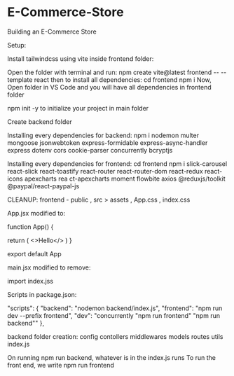 # E-Commerce-Store
Building an E-Commerce Store

Setup:

Install tailwindcss using vite inside frontend folder:

Open the folder with terminal and run:
npm create vite@latest frontend -- --template react
then to install all dependencies:
cd frontend
npm i 
Now, Open folder in VS Code and you will have all dependencies in frontend folder

npm init -y to initialize your project in main folder

Create backend folder

Installing every dependencies for backend:
npm i nodemon multer mongoose jsonwebtoken express-formidable express-async-handler express dotenv cors cookie-parser concurrently bcryptjs

Installing every dependencies for frontend:
cd frontend 
npm i slick-carousel react-slick react-toastify react-router react-router-dom react-redux react-icons apexcharts rea
ct-apexcharts moment flowbite axios @reduxjs/toolkit @paypal/react-paypal-js

CLEANUP:
frontend - public , src > assets , App.css , index.css 

App.jsx modified to:

function App() {

  return (
    <>Hello</>
  )
}

export default App

main.jsx modified to remove:

import index.jss

Scripts in package.json:

"scripts": {
  "backend": "nodemon backend/index.js",
  "frontend": "npm run dev --prefix frontend",
  "dev": "concurrently \"npm run frontend\" \"npm run backend\""
},

backend folder creation:
config
contollers
middlewares
models
routes
utils
index.js

On running npm run backend, whatever is in the index.js runs
To run the front end, we write npm run frontend
